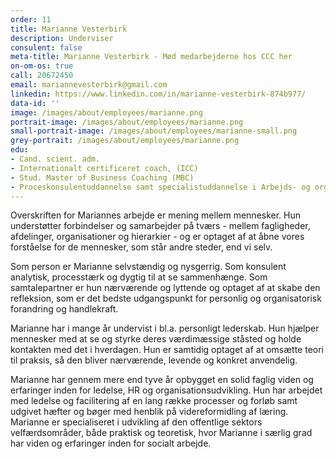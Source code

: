 ```yaml
---
order: 11
title: Marianne Vesterbirk
description: Underviser
consulent: false
meta-title: Marianne Vesterbirk - Mød medarbejderne hos CCC her
on-om-os: true
call: 20672450
email: mariannevesterbirk@gmail.com
linkedin: https://www.linkedin.com/in/marianne-vesterbirk-874b977/
data-id: ''
image: /images/about/employees/marianne.png
portrait-image: /images/about/employees/marianne.png
small-portrait-image: /images/about/employees/marianne-small.png
grey-portrait: /images/about/employees/marianne.png
edu:
- Cand. scient. adm.
- Internationalt certificeret coach, (ICC) 
- Stud. Master of Business Coaching (MBC)  
- Proceskonsulentuddannelse samt specialistuddannelse i Arbejds- og organisationspsykologi, ved erhvervspsykolog Vibe Strøier  
---
```

Overskriften for Mariannes arbejde er mening mellem mennesker. Hun understøtter forbindelser og samarbejder på tværs - mellem fagligheder, afdelinger, organisationer og hierarkier - og er optaget af at åbne vores forståelse for de mennesker, som står andre steder, end vi selv.  

Som person er Marianne selvstændig og nysgerrig. Som konsulent analytisk, processtærk og dygtig til at se sammenhænge. Som samtalepartner er hun nærværende og lyttende og optaget af at skabe den refleksion, som er det bedste udgangspunkt for personlig og organisatorisk forandring og handlekraft.  

Marianne har i mange år undervist i bl.a. personligt lederskab. Hun hjælper mennesker med at se og styrke deres værdimæssige ståsted og holde kontakten med det i hverdagen. Hun er samtidig optaget af at omsætte teori til praksis, så den bliver nærværende, levende og konkret anvendelig.  

Marianne har gennem mere end tyve år opbygget en solid faglig viden og erfaringer inden for ledelse, HR og organisationsudvikling. Hun har arbejdet med ledelse og facilitering af en lang række processer og forløb samt udgivet hæfter og bøger med henblik på videreformidling af læring. Marianne er specialiseret i udvikling af den offentlige sektors velfærdsområder, både praktisk og teoretisk, hvor Marianne i særlig grad har viden og erfaringer inden for socialt arbejde.